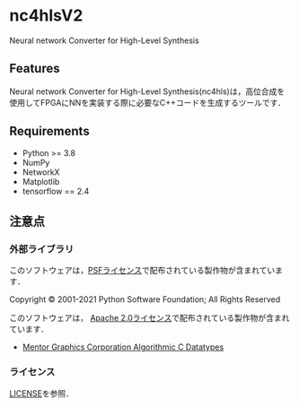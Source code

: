 # nc4hlsV2

Neural network Converter for High-Level Synthesis

## Features

Neural network Converter for High-Level Synthesis(nc4hls)は，高位合成を使用してFPGAにNNを実装する際に必要なC++コードを生成するツールです．

## Requirements

* Python >= 3.8
* NumPy
* NetworkX
* Matplotlib
* tensorflow == 2.4

## 注意点

### 外部ライブラリ

このソフトウェアは，[PSFライセンス](https://docs.python.org/3.8/license.html)で配布されている製作物が含まれています．

Copyright © 2001-2021 Python Software Foundation; All Rights Reserved

このソフトウェアは， [Apache 2.0ライセンス](https://licenses.opensource.jp/Apache-2.0/Apache-2.0.html)で配布されている製作物が含まれています．

* [Mentor Graphics Corporation Algorithmic C Datatypes](https://github.com/hlslibs/ac_types)

### ライセンス

[LICENSE](LICENCE)を参照．
